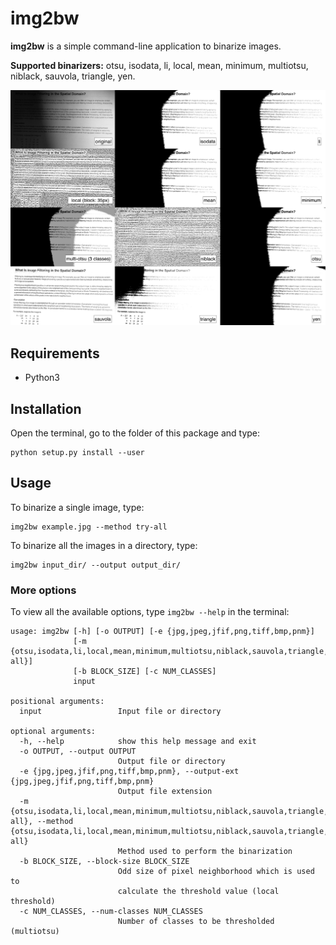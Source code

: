 # img2bw

**img2bw** is a simple command-line application to binarize images.

**Supported binarizers:** otsu, isodata, li, local, mean, minimum, multiotsu, niblack, sauvola, triangle, yen.

![](https://github.com/salvacarrion/img2bw/blob/master/data/readme/montaje_small.jpg)


## Requirements

- Python3


## Installation

Open the terminal, go to the folder of this package and type:

```
python setup.py install --user
```


## Usage


To binarize a single image, type:

```
img2bw example.jpg --method try-all
```

To binarize all the images in a directory, type:

```
img2bw input_dir/ --output output_dir/
```


### More options

To view all the available options, type `img2bw --help` in the terminal:

```
usage: img2bw [-h] [-o OUTPUT] [-e {jpg,jpeg,jfif,png,tiff,bmp,pnm}]
              [-m {otsu,isodata,li,local,mean,minimum,multiotsu,niblack,sauvola,triangle,yen,try-all}]
              [-b BLOCK_SIZE] [-c NUM_CLASSES]
              input

positional arguments:
  input                 Input file or directory

optional arguments:
  -h, --help            show this help message and exit
  -o OUTPUT, --output OUTPUT
                        Output file or directory
  -e {jpg,jpeg,jfif,png,tiff,bmp,pnm}, --output-ext {jpg,jpeg,jfif,png,tiff,bmp,pnm}
                        Output file extension
  -m {otsu,isodata,li,local,mean,minimum,multiotsu,niblack,sauvola,triangle,yen,try-all}, --method {otsu,isodata,li,local,mean,minimum,multiotsu,niblack,sauvola,triangle,yen,try-all}
                        Method used to perform the binarization
  -b BLOCK_SIZE, --block-size BLOCK_SIZE
                        Odd size of pixel neighborhood which is used to
                        calculate the threshold value (local threshold)
  -c NUM_CLASSES, --num-classes NUM_CLASSES
                        Number of classes to be thresholded (multiotsu)
```
